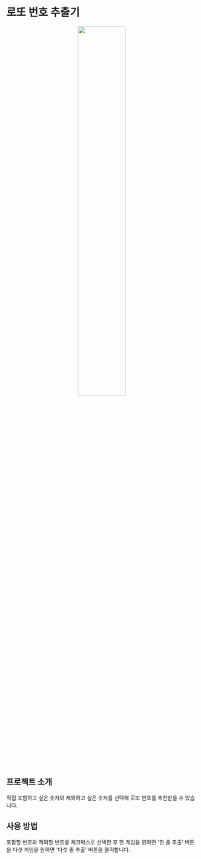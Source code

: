 # 로또 번호 추출기

<p align="center">
<img width="50%" src="https://github.com/limsongeun94/lotto-js/assets/84313959/6f9cdb43-9a86-4a91-add7-7c7daee0271c">
 </p>

## 프로젝트 소개
직접 포함하고 싶은 숫자와 제외하고 싶은 숫자를 선택해 로또 번호를 추천받을 수 있습니다.

## 사용 방법
포함할 번호와 제외할 번호를 체크박스로 선택한 후 한 게임을 원하면 '한 줄 추출' 버튼을 다섯 게임을 원하면 '다섯 줄 추출' 버튼을 클릭합니다.
